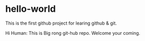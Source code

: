 # hello-world
This is the first github project for learing github &amp; git.

Hi Human:
    This is Big rong git-hub repo. Welcome your coming.

